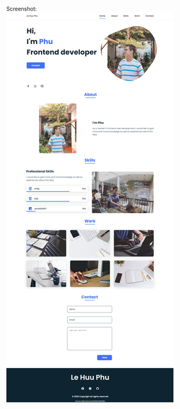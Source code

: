 Screenshot:
![bedimcode-portfolio](https://github.com/lhp1507/learning-projects/blob/main/bedimcode-portfolio/bedimcode-portfolio.png)
